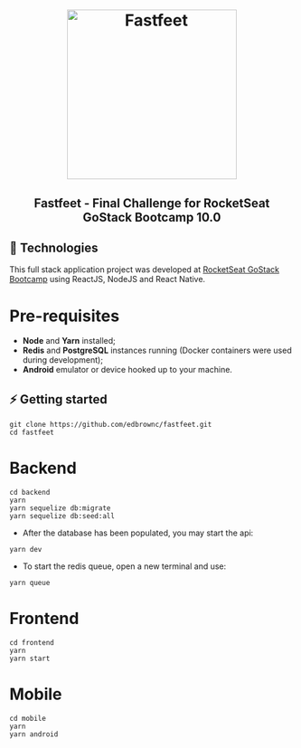 
<h1 align="center">
  <img alt="Fastfeet" title="Fastfeet" src="../master/.github/logo.png" width="300px" />
</h1>

<h2 align="center">
  Fastfeet - Final Challenge for RocketSeat GoStack Bootcamp 10.0
</h2>

## :rocket: Technologies

This full stack application project was developed at [RocketSeat GoStack Bootcamp](https://rocketseat.com.br/bootcamp) using ReactJS, NodeJS and React Native.

# Pre-requisites

- **Node** and **Yarn** installed;
- **Redis** and **PostgreSQL** instances running (Docker containers were used during development);
- **Android** emulator or device hooked up to your machine.

## ⚡️ Getting started

```
git clone https://github.com/edbrownc/fastfeet.git
cd fastfeet
```

# Backend

```
cd backend
yarn
yarn sequelize db:migrate
yarn sequelize db:seed:all
```
-  After the database has been populated, you may start the api:
```
yarn dev
```
- To start the redis queue, open a new terminal and use:
```
yarn queue
```

# Frontend
```
cd frontend
yarn
yarn start
```

# Mobile
```
cd mobile
yarn
yarn android
```
